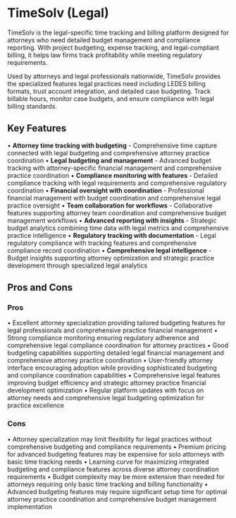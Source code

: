 # TimeSolv (Legal)

TimeSolv is the legal-specific time tracking and billing platform designed for attorneys who need detailed budget management and compliance reporting. With project budgeting, expense tracking, and legal-compliant billing, it helps law firms track profitability while meeting regulatory requirements.

Used by attorneys and legal professionals nationwide, TimeSolv provides the specialized features legal practices need including LEDES billing formats, trust account integration, and detailed case budgeting. Track billable hours, monitor case budgets, and ensure compliance with legal billing standards.

## Key Features

• **Attorney time tracking with budgeting** - Comprehensive time capture connected with legal budgeting and comprehensive attorney practice coordination
• **Legal budgeting and management** - Advanced budget tracking with attorney-specific financial management and comprehensive practice coordination
• **Compliance monitoring with features** - Detailed compliance tracking with legal requirements and comprehensive regulatory coordination
• **Financial oversight with coordination** - Professional financial management with budget coordination and comprehensive legal practice oversight
• **Team collaboration for workflows** - Collaborative features supporting attorney team coordination and comprehensive budget management workflows
• **Advanced reporting with insights** - Strategic budget analytics combining time data with legal metrics and comprehensive practice intelligence
• **Regulatory tracking with documentation** - Legal regulatory compliance with tracking features and comprehensive compliance record coordination
• **Comprehensive legal intelligence** - Budget insights supporting attorney optimization and strategic practice development through specialized legal analytics

## Pros and Cons

### Pros
• Excellent attorney specialization providing tailored budgeting features for legal professionals and comprehensive practice financial management
• Strong compliance monitoring ensuring regulatory adherence and comprehensive legal compliance coordination for attorney practices
• Good budgeting capabilities supporting detailed legal financial management and comprehensive attorney practice coordination
• User-friendly attorney interface encouraging adoption while providing sophisticated budgeting and compliance coordination capabilities
• Comprehensive legal features improving budget efficiency and strategic attorney practice financial development optimization
• Regular platform updates with focus on attorney needs and comprehensive legal budgeting optimization for practice excellence

### Cons
• Attorney specialization may limit flexibility for legal practices without comprehensive budgeting and compliance requirements
• Premium pricing for advanced budgeting features may be expensive for solo attorneys with basic time tracking needs
• Learning curve for maximizing integrated budgeting and compliance features across diverse attorney coordination requirements
• Budget complexity may be more extensive than needed for attorneys requiring only basic time tracking and billing functionality
• Advanced budgeting features may require significant setup time for optimal attorney practice coordination and comprehensive budget management implementation